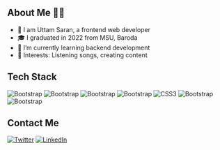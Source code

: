  ## About Me 👩‍💼
  
- 👀 I am Uttam Saran, a frontend web developer
- 🎓 I graduated in 2022 from MSU, Baroda 
- 🌱 I’m currently learning backend development
- 💞️ Interests: Listening songs, creating content

## Tech Stack 
![Bootstrap](https://img.shields.io/badge/React-20232A?style=for-the-badge&logo=react&logoColor=61DAFB)
![Bootstrap](https://img.shields.io/badge/Bootstrap-563D7C?style=for-the-badge&logo=bootstrap&logoColor=white)
![Bootstrap](https://img.shields.io/badge/Node.js-339933?style=for-the-badge&logo=nodedotjs&logoColor=white)
![Bootstrap](https://img.shields.io/badge/GitHub-100000?style=for-the-badge&logo=github&logoColor=white)
![CSS3](https://img.shields.io/badge/CSS3-1572B6?style=for-the-badge&logo=css3&logoColor=white)
![Bootstrap](https://img.shields.io/badge/HTML5-E34F26?style=for-the-badge&logo=html5&logoColor=white)
![Bootstrap](https://img.shields.io/badge/JavaScript-323330?style=for-the-badge&logo=javascript&logoColor=F7DF1E)

## Contact Me
[![Twitter](https://img.shields.io/badge/Twitter-1DA1F2?style=for-the-badge&logo=twitter&logoColor=white)](https://twitter.com/imuttamsaran)
[![LinkedIn](https://img.shields.io/badge/LinkedIn-0077B5?style=for-the-badge&logo=linkedin&logoColor=white)](https://www.linkedin.com/in/imuttamsaran/)


<!---
imuttamsaran/imuttamsaran is a ✨ special ✨ repository because its `README.md` (this file) appears on your GitHub profile.
You can click the Preview link to take a look at your changes.
--->
